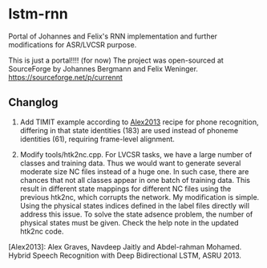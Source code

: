 lstm-rnn
========

Portal of Johannes and Felix's RNN implementation and further modifications for ASR/LVCSR purpose.

This is just a portal!!!! (for now)
The project was open-sourced at SourceForge by Johannes Bergmann and Felix Weninger. https://sourceforge.net/p/currennt

## Changlog
1. Add TIMIT example according to [Alex2013](http://www.cs.toronto.edu/~graves/asru_2013.pdf) recipe for phone recognition, differing in that state identities (183) are used instead of phoneme identities (61), requiring frame-level alignment.

2. Modify tools/htk2nc.cpp. For LVCSR tasks, we have a large number of classes and training data. Thus we would want to generate several moderate size NC files instead of a huge one. In such case, there are chances that not all classes appear in one batch of training data. This result in different state mappings for different NC files using the previous htk2nc, which corrupts the network. My modification is simple. Using the physical states indices defined in the label files directly will address this issue. To solve the state adsence problem, the number of physical states must be given. Check the help note in the updated htk2nc code.


[Alex2013]: Alex Graves, Navdeep Jaitly and Abdel-rahman Mohamed. Hybrid Speech Recognition with Deep Bidirectional LSTM, ASRU 2013.
